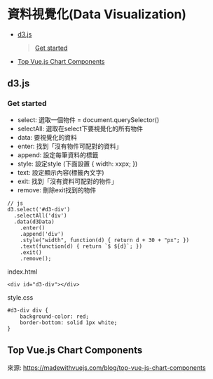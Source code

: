 # 資料視覺化(Data Visualization)
*  <a href="#d3js">d3.js</a>
   > <a href="#get-started">Get started</a>
*  <a href="#top-vuejs-chart-components">Top Vue.js Chart Components</a>
## d3.js

### Get started
*  select: 選取一個物件 = document.querySelector()
*  selectAll: 選取在select下要視覺化的所有物件
*  data: 要視覺化的資料
*  enter: 找到「沒有物件可配對的資料」
*  append: 設定每筆資料的標籤
*  style: 設定style (下面設置 { width: xxpx; })
*  text: 設定顯示內容(標籤內文字)
*  exit: 找到「沒有資料可配對的物件」
*  remove: 刪除exit找到的物件  
```
// js
d3.select('#d3-div')
  .selectAll('div')
  .data(d3Data)
    .enter()
    .append('div')
    .style("width", function(d) { return d + 30 + "px"; })
    .text(function(d) { return `$ ${d}`; })
    .exit()
    .remove();
```
index.html
```
<div id="d3-div"></div>
```
style.css
```
#d3-div div {
    background-color: red;
    border-bottom: solid 1px white;
}
```


## Top Vue.js Chart Components
來源: https://madewithvuejs.com/blog/top-vue-js-chart-components
